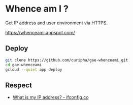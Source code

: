 Whence am I ?
====================

Get IP address and user environment via HTTPS.

https://whenceami.appspot.com/


Deploy
--------------------
```bash
git clone https://github.com/curipha/gae-whenceami.git
cd gae-whenceami
gcloud --quiet app deploy
```

Respect
--------------------
- [What is my IP address? - ifconfig.co](https://ifconfig.co/)
